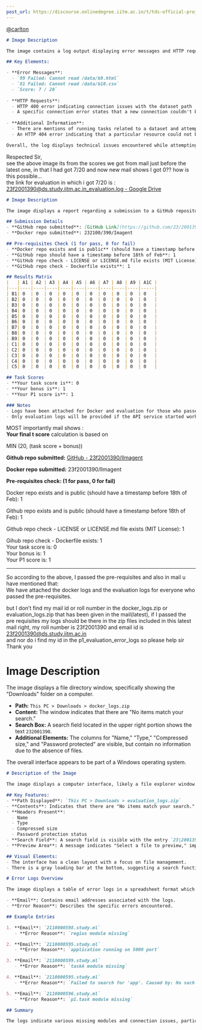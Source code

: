 ```yaml
---
post_url: https://discourse.onlinedegree.iitm.ac.in/t/tds-official-project1-discrepencies/171141/355
---
```

[@carlton](/u/carlton)  

```markdown
# Image Description

The image contains a log output displaying error messages and HTTP requests relating to data processing issues. 

## Key Elements:

- **Error Messages**:
  - `99 Failed: Cannot read /data/b9.html`
  - `81 Failed: Cannot read /data/b10.csv`
  - `Score: 7 / 20`
  
- **HTTP Requests**:
  - HTTP 400 error indicating connection issues with the dataset path `http://localhost:8001`.
  - A specific connection error states that a new connection couldn't be established (`[Errno 111] Connection refused`).
  
- **Additional Information**:
  - There are mentions of running tasks related to a dataset and attempting to connect to a local server on port 8001.
  - An HTTP 404 error indicating that a particular resource could not be found.

Overall, the log displays technical issues encountered while attempting to access certain data files and perform operations on them.
```

  
Respected Sir,  
see the above image its from the scores we got from mail just before the latest one, in that I had got 7/20 and now new mail shows I got 0?? how is this possible…  
the link for evaluation in which i got 7/20 is : [23f2001390@ds.study.iitm.ac.in\_evaluation.log - Google Drive](https://drive.google.com/file/d/1cNVy9KSfSITZg_KGLF2_wwLWjzNl8mb5/view)  

```markdown
# Image Description

The image displays a report regarding a submission to a GitHub repository and Docker service. It includes the following sections:

## Submission Details
- **GitHub repo submitted**: [GitHub Link](https://github.com/23/2001390/Imagent)
- **Docker repo submitted**: 232100/390/Imagent

## Pre-requisites Check (1 for pass, 0 for fail)
- **Docker repo exists and is public** (should have a timestamp before 18th of Feb): 1
- **GitHub repo should have a timestamp before 18th of Feb**: 1
- **GitHub repo check - LICENSE or LICENSE.md file exists (MIT License)**: 1
- **GitHub repo check - Dockerfile exists**: 1

## Results Matrix
|   | A1 | A2 | A3 | A4 | A5 | A6 | A7 | A8 | A9 | A1C |
|---|----|----|----|----|----|----|----|----|----|-----|
| B1| 0  | 0  | 0  | 0  | 0  | 0  | 0  | 0  | 0  | 0   |
| B2| 0  | 0  | 0  | 0  | 0  | 0  | 0  | 0  | 0  | 0   |
| B3| 0  | 0  | 0  | 0  | 0  | 0  | 0  | 0  | 0  | 0   |
| B4| 0  | 0  | 0  | 0  | 0  | 0  | 0  | 0  | 0  | 0   |
| B5| 0  | 0  | 0  | 0  | 0  | 0  | 0  | 0  | 0  | 0   |
| B6| 0  | 0  | 0  | 0  | 0  | 0  | 0  | 0  | 0  | 0   |
| B7| 0  | 0  | 0  | 0  | 0  | 0  | 0  | 0  | 0  | 0   |
| B8| 0  | 0  | 0  | 0  | 0  | 0  | 0  | 0  | 0  | 0   |
| B9| 0  | 0  | 0  | 0  | 0  | 0  | 0  | 0  | 0  | 0   |
| C1| 0  | 0  | 0  | 0  | 0  | 0  | 0  | 0  | 0  | 0   |
| C2| 0  | 0  | 0  | 0  | 0  | 0  | 0  | 0  | 0  | 0   |
| C3| 0  | 0  | 0  | 0  | 0  | 0  | 0  | 0  | 0  | 0   |
| C4| 0  | 0  | 0  | 0  | 0  | 0  | 0  | 0  | 0  | 0   |
| C5| 0  | 0  | 0  | 0  | 0  | 0  | 0  | 0  | 0  | 0   |

## Task Scores
- **Your task score is**: 0
- **Your bonus is**: 1
- **Your P1 score is**: 1

### Notes
- Logs have been attached for Docker and evaluation for those who passed the pre-requisites.
- Only evaluation logs will be provided if the API service started working within 5 minutes; otherwise, only a Docker log will be available.
```

  
MOST importantly mail shows :  
**Your final t score** calculation is based on

MIN (20, (task score + bonus))

**Github repo submitted:** [GitHub - 23f2001390/llmagent](https://github.com/23f2001390/llmagent)

**Docker repo submitted:** 23f2001390/llmagent

**Pre-requisites check: (1 for pass, 0 for fail)**

Docker repo exists and is public (should have a timestamp before 18th of Feb): 1

Github repo exists and is public (should have a timestamp before 18th of Feb): 1

Github repo check - LICENSE or LICENSE.md file exists (MIT License): 1

Gihub repo check - Dockerfile exists: 1  
Your task score is: 0  
Your bonus is: 1  
Your P1 score is: 1

---

So according to the above, I passed the pre-requisites and also in mail u have mentioned that:  
We have attached the docker logs and the evaluation logs for everyone who passed the pre-requisites.

but I don’t find my mail id or roll number in the docker\_logs.zip or evaluation\_logs.zip that has been given in the mail(latest), if I passed the pre requisites my logs should be there in the zip files included in this latest mail right, my roll number is 23f2001390 and email id is 23f2001390@ds.study.iitm.ac.in  
and nor do i find my id in the p1\_evaluation\_error\_logs so please help sir  
Thank you  

# Image Description

The image displays a file directory window, specifically showing the "Downloads" folder on a computer. 

- **Path:** `This PC > Downloads > docker_logs.zip`
- **Content:** The window indicates that there are "No items match your search."
- **Search Box:** A search field located in the upper right portion shows the text `232001390`.
- **Additional Elements:** The columns for "Name," "Type," "Compressed size," and "Password protected" are visible, but contain no information due to the absence of files.

The overall interface appears to be part of a Windows operating system.

  

```markdown
# Description of the Image

The image displays a computer interface, likely a file explorer window. 

## Key Features:
- **Path Displayed**: `This PC > Downloads > evaluation_logs.zip`
- **Contents**: Indicates that there are "No items match your search."
- **Headers Present**: 
  - Name
  - Type
  - Compressed size
  - Password protection status
- **Search Field**: A search field is visible with the entry `23|2001390`.
- **Preview Area**: A message indicates "Select a file to preview," implying the absence of files to preview.

## Visual Elements:
- The interface has a clean layout with a focus on file management.
- There is a gray loading bar at the bottom, suggesting a search function or loading process.
```

  

```markdown
# Error Logs Overview

The image displays a table of error logs in a spreadsheet format which includes the following columns:

- **Email**: Contains email addresses associated with the logs.
- **Error Reason**: Describes the specific errors encountered.

## Example Entries

1. **Email**: `2110000598.study.ml`
   - **Error Reason**: `regius module missing`

2. **Email**: `2110000595.study.ml`
   - **Error Reason**: `application running on 5000 port`

3. **Email**: `2110000599.study.ml`
   - **Error Reason**: `taskA module missing`

4. **Email**: `2110000595.study.ml`
   - **Error Reason**: `Failed to search for 'app'. Caused by: No such file or directory (os error 2)`

5. **Email**: `2110000596.study.ml`
   - **Error Reason**: `p1.task module missing`

## Summary

The logs indicate various missing modules and connection issues, particularly with tasks and container configurations. This data can be used for troubleshooting and improving system reliability.
```